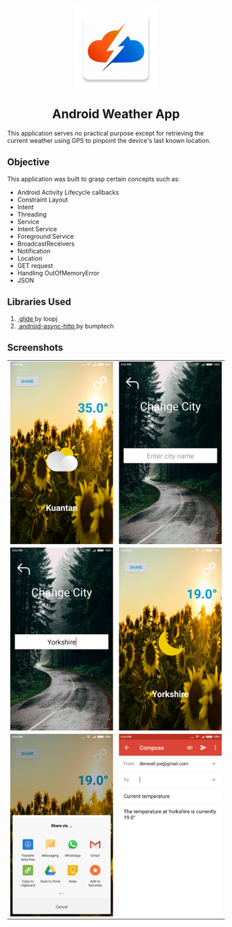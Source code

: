 <div align="center">
<img src="https://github.com/Denieall/Project---Weather/blob/master/app/src/main/res/mipmap-xxxhdpi/ic_launcher.png" />
<h1 align="center">Android Weather App</h1>
</div>

This application serves no practical purpose except for retrieving the current weather using GPS to pinpoint the device's last known location.

## Objective
This application was built to grasp certain concepts such as:

* Android Activity Lifecycle callbacks
* Constraint Layout
* Intent
* Threading
* Service
* Intent Service
* Foreground Service
* BroadcastReceivers
* Notification
* Location
* GET request
* Handling OutOfMemoryError
* JSON

## Libraries Used

<ol>
  <li><a href="https://github.com/bumptech/glide">&nbsp;glide </a>by loopj</li>
  <li><a href="https://github.com/loopj/android-async-http">&nbsp;android-async-http </a>by bumptech</li>
</ol>

## Screenshots
<table broder="0">
  <tr>
    <td><img src="https://github.com/Denieall/Project---Weather/blob/master/Screenshots/1.png" /></td>
    <td><img src="https://github.com/Denieall/Project---Weather/blob/master/Screenshots/2.png" /></td>
  </tr>
  <tr>
    <td><img src="https://github.com/Denieall/Project---Weather/blob/master/Screenshots/3.png" /></td>
    <td><img src="https://github.com/Denieall/Project---Weather/blob/master/Screenshots/4.png" /></td>
  </tr>
  <tr>
    <td><img src="https://github.com/Denieall/Project---Weather/blob/master/Screenshots/5.png" /></td>
    <td><img src="https://github.com/Denieall/Project---Weather/blob/master/Screenshots/6.png" /></td>
  </tr>
<table>
